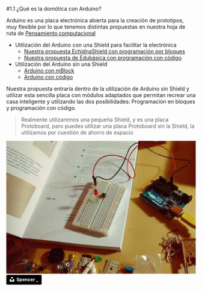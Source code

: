 #1.1 ¿Qué es la domótica con Arduino?

Arduino es una placa electrónica abierta para la creación de prototipos, muy flexible por lo que tenemos distintas propuestas en nuestra hoja de ruta de [Pensamiento computacional](/chapter1.md)

* Utilización del Arduino con una Shield para facilitar la electrónica
    * [Nuestra propuesta EchidnaShield con programación por bloques](https://catedu.gitbooks.io/programa-arduino-con-echidna/content/)
    * [Nuestra propuesta de Edubásica con programación con código](https://catedu.gitbooks.io/programa-arduino-mediante-codigo/content/)
* Utilización del Arduino sin una Shield
    * [Arduino con mBlock](https://catedu.gitbooks.io/ensena-pensamiento-computacional-con-arduino/content/)
    * [Arduino con código](https://catedu.gitbooks.io/programa-arduino-mediante-codigo/content/)
    
Nuestra propuesta entraría dentro de la utilización de Arduino sin Shield y utilizar esta sencilla placa con módulos adaptados que permitan recrear una casa inteligente y utilizando las dos posibilidades: Programación en bloques y programación con código.

>Realmente utilizaremos una pequeña Shield, y es una placa Protoboard, pero puedes utilizar una placa Protoboard sin la Shield, la utilizamos por cuestión de ahorro de espacio

![](/assets/sinshield.jpg)
<a style="background-color:black;color:white;text-decoration:none;padding:4px 6px;font-family:-apple-system, BlinkMacSystemFont, &quot;San Francisco&quot;, &quot;Helvetica Neue&quot;, Helvetica, Ubuntu, Roboto, Noto, &quot;Segoe UI&quot;, Arial, sans-serif;font-size:12px;font-weight:bold;line-height:1.2;display:inline-block;border-radius:3px" href="https://unsplash.com/@spen?utm_medium=referral&amp;utm_campaign=photographer-credit&amp;utm_content=creditBadge" target="_blank" rel="noopener noreferrer" title="Download free do whatever you want high-resolution photos from Spencer _"><span style="display:inline-block;padding:2px 3px"><svg xmlns="http://www.w3.org/2000/svg" style="height:12px;width:auto;position:relative;vertical-align:middle;top:-2px;fill:white" viewBox="0 0 32 32"><title>unsplash-logo</title><path d="M10 9V0h12v9H10zm12 5h10v18H0V14h10v9h12v-9z"></path></svg></span><span style="display:inline-block;padding:2px 3px">Spencer _</span></a>



